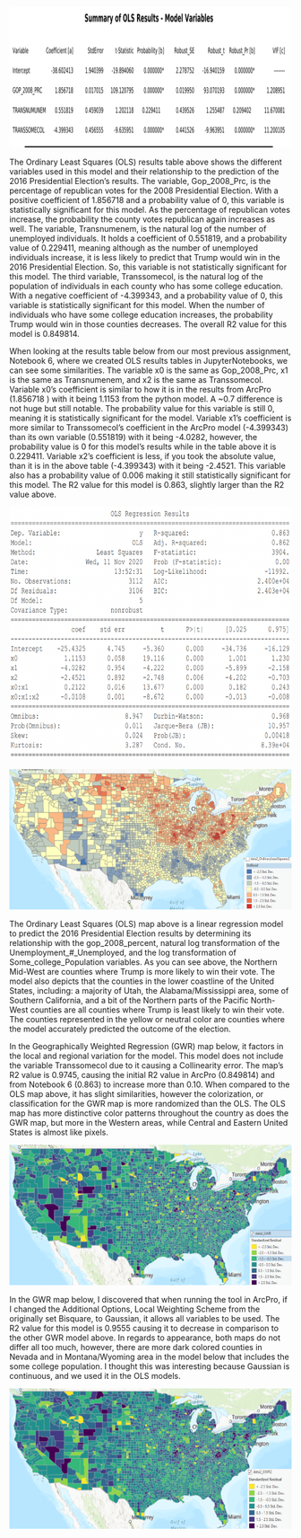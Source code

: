 <p align = "center">
<img width = "900" height = "250" src ="https://github.com/fernandezgk/GISPortfolio/blob/main/AnalysisGIS_Notebooks/OLS&GWR_Notebook/OLSChart.png">
</p> 
<p>
The Ordinary Least Squares (OLS) results table above shows the different variables used in this model and their relationship to the prediction of the 2016 Presidential Election’s results. The variable, Gop_2008_Prc, is the percentage of republican votes for the 2008 Presidential Election. With a positive coefficient of 1.856718 and a probability value of 0, this variable is statistically significant for this model. As the percentage of republican votes increase, the probability the county votes republican again increases as well. The variable, Transnumenem, is the natural log of the number of unemployed individuals. It holds a coefficient of 0.551819, and a probability value of 0.229411, meaning although as the number of unemployed individuals increase, it is less likely to predict that Trump would win in the 2016 Presidential Election. So, this variable is not statistically significant for this model. The third variable, Transsomecol, is the natural log of the population of individuals in each county who has some college education. With a negative coefficient of -4.399343, and a probability value of 0, this variable is statistically significant for this model. When the number of individuals who have some college education increases, the probability Trump would win in those counties decreases. The overall R2 value for this model is 0.849814.
</p>
When looking at the results table below from our most previous assignment, Notebook 6, where we created OLS results tables in JupyterNotebooks, we can see some similarities. The variable x0 is the same as Gop_2008_Prc, x1 is the same as Transnumenem, and x2 is the same as Transsomecol. Variable x0’s coefficient is similar to how it is in the results from ArcPro (1.856718 ) with it being 1.1153 from the python model. A ~0.7 difference is not huge but still notable. The probability value for this variable is still 0, meaning it is statistically significant for the model. Variable x1’s coefficient is more similar to Transsomecol’s coefficient in the ArcPro model (-4.399343) than its own variable (0.551819) with it being -4.0282, however, the probability value is 0 for this model’s results while in the table above it is 0.229411. Variable x2’s coefficient is less, if you took the absolute value, than it is in the above table (-4.399343) with it being -2.4521. This variable also has a probability value of 0.006 making it still statistically significant for this model. The R2 value for this model is 0.863, slightly larger than the R2 value above.
<p align = "center">
<img width = "600" height = "450" src ="https://github.com/fernandezgk/GISPortfolio/blob/main/AnalysisGIS_Notebooks/OLS&GWR_Notebook/OLSRegChart.png">
</p> 

<p align = "center">
<img width = "700" height = "250" src ="https://github.com/fernandezgk/GISPortfolio/blob/main/AnalysisGIS_Notebooks/OLS&GWR_Notebook/OLSMap.png">
</p> 
<p>
The Ordinary Least Squares (OLS) map above is a linear regression model to predict the 2016 Presidential Election results by determining its relationship with the gop_2008_percent, natural log transformation of the Unemployment_#_Unemployed, and the log transformation of Some_college_Population variables. As you can see above, the Northern Mid-West are counties where Trump is more likely to win their vote. The model also depicts that the counties in the lower coastline of the United States, including: a majority of Utah, the Alabama/Mississippi area, some of Southern California, and a bit of the Northern parts of the Pacific North-West counties are all counties where Trump is least likely to win their vote. The counties represented in the yellow or neutral color are counties where the model accurately predicted the outcome of the election.
</p>
<p>
In the Geographically Weighted Regression (GWR) map below, it factors in the local and regional variation for the model. This model does not include the variable Transsomecol due to it causing a Collinearity error. The map’s R2 value is 0.9745, causing the initial R2 value in ArcPro (0.849814) and from Notebook 6 (0.863) to increase more than 0.10. When compared to the OLS map above, it has slight similarities, however the colorization, or classification for the GWR map is more randomized than the OLS. The OLS map has more distinctive color patterns throughout the country as does the GWR map, but more in the Western areas, while Central and Eastern United States is almost like pixels.
<p align = "center">
<img width = "700" height = "250" src ="https://github.com/fernandezgk/GISPortfolio/blob/main/AnalysisGIS_Notebooks/OLS&GWR_Notebook/GWRMap.png">
</p> 

In the GWR map below, I discovered that when running the tool in ArcPro, if I changed the Additional Options, Local Weighting Scheme from the originally set Bisquare, to Gaussian, it allows all variables to be used. The R2 value for this model is 0.9555 causing it to decrease in comparison to the other GWR model above. In regards to appearance, both maps do not differ all too much, however, there are more dark colored counties in Nevada and in Montana/Wyoming area in the model below that includes the some college population. I thought this was interesting because Gaussian is continuous, and we used it in the OLS models.
<p align = "center">
<img width = "700" height = "250" src ="https://github.com/fernandezgk/GISPortfolio/blob/main/AnalysisGIS_Notebooks/OLS&GWR_Notebook/GWR2Map.png">
</p> 
